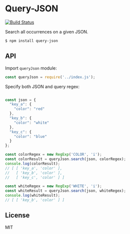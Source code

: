 Query-JSON
===

[![Build Status](https://travis-ci.org/slmcassio/query-json.svg?branch=master)](https://travis-ci.org/slmcassio/query-json)

Search all occurrences on a given JSON.

```bash
$ npm install query-json
```

## API

Import ```queryJson``` module:

```js
const queryJson = require('../index.js');
```

Specify both JSON and query regex:

```js

const json = {
  "key_a": {
    "color": "red"
  },
  "key_b": {
    "color": "white"
  },
  "key_c": {
    "color": "blue"
  }
};

const colorRegex = new RegExp('COLOR', 'i');
const colorResult = queryJson.search(json, colorRegex);
console.log(colorResult);
// [ [ 'key_a', 'color' ],
//   [ 'key_b', 'color' ],
//   [ 'key_c', 'color' ] ]

const whiteRegex = new RegExp('WHITE', 'i');
const whiteResult = queryJson.search(json, whiteRegex);
console.log(whiteResult);
// [ [ 'key_b', 'color' ] ]
```

## License

MIT
